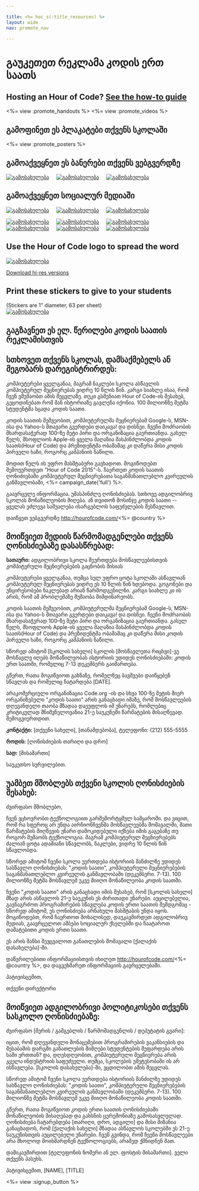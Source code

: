 ```yaml
---

title: <%= hoc_s(:title_resources) %>
layout: wide
nav: promote_nav

---
```


<link rel="stylesheet" type="text/css" href="/css/promote-page.css" />
</link>

# გაუკეთეთ რეკლამა კოდის ერთ საათს

## Hosting an Hour of Code? [See the how-to guide](<%= resolve_url('/how-to') %>)

<%= view :promote_handouts %> <%= view :promote_videos %>

<a id="posters"></a>

## გამოფინეთ ეს პლაკატები თქვენს სკოლაში

<%= view :promote_posters %>

<a id="banners"></a>

## გამოაქვეყნეთ ეს ბანერები თქვენს ვებგვერდზე

[![გამოსახულება](/images/fit-250/banner1.jpg)](/images/banner1.jpg)&nbsp;&nbsp;&nbsp;&nbsp; [![გამოსახულება](/images/fit-250/banner3.jpg)](/images/banner3.jpg)&nbsp;&nbsp;&nbsp;&nbsp; [![გამოსახულება](/images/fit-500/banner5.jpg)](/images/banner5.jpg)&nbsp;&nbsp;&nbsp;&nbsp;

<a id="social"></a>

## გამოაქვეყნეთ სოციალურ მედიაში

[![გამოსახულება](/images/fit-250/social-1.jpg)](/images/social-1.jpg)&nbsp;&nbsp;&nbsp;&nbsp; [![გამოსახულება](/images/fit-250/social-2.jpg)](/images/social-2.jpg)&nbsp;&nbsp;&nbsp;&nbsp; [![გამოსახულება](/images/fit-250/social-3.jpg)](/images/social-3.jpg)&nbsp;&nbsp;&nbsp;&nbsp;

[![გამოსახულება](/images/fit-250/mark.jpg)](/images/mark.jpg)&nbsp;&nbsp;&nbsp;&nbsp; [![გამოსახულება](/images/fit-250/susan.png)](/images/susan.png)&nbsp;&nbsp;&nbsp;&nbsp; [![გამოსახულება](/images/fit-250/chris.jpg)](/images/chris.jpg)&nbsp;&nbsp;&nbsp;&nbsp; [![გამოსახულება](/images/fit-250/marissa.jpg)](/images/marissa.jpg)&nbsp;&nbsp;&nbsp;&nbsp; [![გამოსახულება](/images/fit-250/ashton.jpg)](/images/ashton.jpg)&nbsp;&nbsp;&nbsp;&nbsp; [![გამოსახულება](/images/fit-250/barack.jpg)](/images/barack.jpg)&nbsp;&nbsp;&nbsp;&nbsp;

<a id="logo"></a>

## Use the Hour of Code logo to spread the word

[![გამოსახულება](<%= localized_image('/images/fit-200/hour-of-code-logo.png') %>)](<%= localized_image('/images/hour-of-code-logo.png') %>)

[Download hi-res versions](http://images.code.org/share/hour-of-code-logo.zip)

<a id="stickers"></a>

## Print these stickers to give to your students

(Stickers are 1" diameter, 63 per sheet)  
[![გამოსახულება](/images/fit-250/hour-of-code-stickers.png)](/images/hour-of-code-stickers.pdf)

<a id="sample-emails"></a>

## გაგზავნეთ ეს ელ. წერილები კოდის საათის რეკლამისთვის

<a id="email"></a>

## სთხოვეთ თქვენს სკოლას, დამსაქმებელს ან მეგობარს დარეგისტრირდეს:

კომპიუტერები ყველგანაა, მაგრამ ნაკლები სკოლა ასწავლის კომპიუტერულ მეცნიერებას ვიდრე 10 წლის წინ. კარგი სიახლე ისაა, რომ ჩვენ ვმუშაობთ ამის შეცვლაზე. თუკი გსმენიათ Hour of Code-ის შესახებ, გეცოდინებათ რომ მან ისტორიაზე გავლენა იქონია. 100 მილიონზე მეტმა სტუდენტმა სცადა კოდის საათი.

კოდის საათის მეშვეობით, კომპიუტერულმა მეცნიერებამ Google-ს, MSN-ისა და Yahoo-ს მთავარი გვერდები დაიკავა! და დისნეი. ჩვენი მოძრაობის მხარდასაჭერად 100–ზე მეტი პირი და ორგანიზაცია გაერთიანდა. გასულ წელს, მსოფლიოს Apple-ის ყველა მაღაზია მასპინძლობდა კოდის საათს(Hour of Code) და პრეზიდენტმა ობამამაც კი დაწერა მისი კოდის პირველი ხაზი, როგორც კამპანიის ნაწილი.

მოდით წელს ის უფრო მასშტაბური გავხადოთ. მოგიწოდებთ შემოუერთდეთ "Hour of Code 2015"-ს. ჩაერთეთ კოდის საათის ღონიძიებაში კომპიუტერულ მეცნიერებათა საგანმანათლებლო კვირეულის განმავლობაში, <%= campaign_date('full') %>.

გაავრცელე ინფორმაცია. უმასპინძლე ღონისძიებას. სთხოვე ადგილობრივ სკოლას მონაწილეობის მიღება. ან თვითონ მოსინჯე კოდის საათი -- ყველას ეძლევა საშუალება ისარგებლოს საფუძვლების შესწავლით.

დაიწყეთ ვებგვერდზე http://hourofcode.com/<%= @country %>

<a id="media-pitch"></a>

## მოიწვიეთ მედიის წარმომადგენლები თქვენს ღონისძიებაზე დასასწრებად:

**სათაური:** ადგილობრივი სკოლა შეურთდება მოსწავლეებისთვის კომპიტერული მეცნიერებების გაცნობის მისიას

კომპიუტერები ყველგანაა, თუმცა სულ უფრო ცოტა სკოლაში ასწავლიან კომპიუტერულ მეცნიერებას ვიდრე ეს 10 წლის წინ ხდებოდა. გოგონები და უნცირესობები ნაკლებად არიან წარმოდგენილნი. კარგი სიახლე კი ის არის, რომ ამ პრობლემაზე მუშაობა მიმდინარეობს.

კოდის საათის მეშვეობით, კომპიუტერულმა მეცნიერებამ Google-ს, MSN-ისა და Yahoo-ს მთავარი გვერდები დაიკავა! და დისნეი. ჩვენი მოძრაობის მხარდასაჭერად 100–ზე მეტი პირი და ორგანიზაცია გაერთიანდა. გასულ წელს, მსოფლიოს Apple-ის ყველა მაღაზია მასპინძლობდა კოდის საათს(Hour of Code) და პრეზიდენტმა ობამამაც კი დაწერა მისი კოდის პირველი ხაზი, როგორც კამპანიის ნაწილი.

სწორედ ამიტომ [სკოლის სახელი] სკოლის [მოსწავლეთა რიცხვი]-ვე მოსწავლე იღებს მონაწილეობას ისტორიის უდიდეს ღონისძიებაში: კოდის ერთ საათში, რომელიც 7-13 დეკემბერს გაიმართება.

გწერთ, რათა მოგიწვიოთ გახნაზე, რომელზეც ბავშვები დაიწყებენ სწავლას და რომელიც ჩატარდება [DATE].

არაკომერციული ორგანიზაცია Code.org -ის და სხვა 100-ზე მეტის მიერ ორგანიზებული "კოდის საათი" არის განაცხადი იმაზე, რომ მოსწავლეების დღევანდელი თაობა მზადაა დაეუფლოს იმ უნარებს, რომლებიც კრიტიკულად მნიშვნელოვანია 21-ე საუკუნეში წარმატების მისაღწევად. შემოგვიერთდით.

**კონტაქტი:** [თქვენი სახელი], [თანამდებობა], ტელეფონი: (212) 555-5555

**როდის:** [ღონისძიების თარიღი და დრო]

**სად:** [მისამართი]

საუკეთსო სურვილებით.

<a id="parents"></a>

## უამბეთ მშობლებს თქვენი სკოლის ღონისძიების შესახებ:

ძვირფასო მშობლებო,

ჩვენ ვცხოვრობთ ტექნოლოგიით გარშემორტყმულ სამყაროში. და ვიცით, რომ რა სფეროც არ უნდა აირჩიონჩვენმა მოსწავლეებმა მომავალში, მათი წარმატების მიღწევის უნარი დამოკიდებული იქნება იმის გაგებაზე თუ როგორ მუშაობს ტექნოლოგია. მაგრამ კომპიუტერულ მეცნიერებებს ძალიან ცოტა ადამიანი სწავლობს, ნაკლები, ვიდრე 10 წლის წინ სწავლობდა.

სწორედ ამიტომ ჩვენი სკოლა უერთდება ისტორიის მანძილზე უდიდეს სასწავლო ღონისძიებას: "კოდის საათი", კომპიუტერული მეცნიერებების საგანმანათლებლო კვირეულის განმავლობაში (დეკემბერი. 7-13). 100 მილიონზე მეტმა მოსწავლემ უკვე მიიღო მონაწილეობა კოდის საათში.

ჩვენი "კოდის საათი" არის განაცხადი იმის შესახებ, რომ [სკოლის სახელი] მზად არის ასწავლოს 21-ე საუკუნის ეს ძირითადი უნარები. აუცილებელია, გავნაგრძოთ პროგრამირების სწავლება კოდის ერთი საათის შემდგომაც - სწორედ ამიტომ, ეს ღონისძიება არნახული მასშტაბის უნდა იყოს. მოგიწოდებთ, რომ ჩაერთოთ მოხალისედ, დაუკავშირდეთ ადგილობრივ მედიას, გაავრცელოთ ამბები სოციალურ ქსელებში და ჩაატაროთ დამატებითი კოდის ერთი საათი.

ეს არის შანსი შევცვალოთ განათლების მომავალი [ქალაქის დასახელება]-ში.

დაწვრილებითი ინფორმაციისთვის იხილეთ http://hourofcode.com/<%= @country %>, და დაგვეხმარეთ ინფორმაციის გავრცელებაში.

პატივისცემით,

თქვენი დირექტორი

<a id="politicians"></a>

## მოიწვიეთ ადგილობრივი პოლიტიკოსები თქვენს სასკოლო ღონისძიებაზე:

ძვირფასო [მერის / გამგებლის / წარმომადგენლის / დეპუტატის გვარი]:

იცით, რომ დღევანდელი მონაცემებით პროგრამირების ვაკანსიების და შესაბამის დარგში განათლების მიმღები სტუდენტების შეფარდება არის სამი ერთთან? და, დღესდღეობით, კომპიუტერული მეცნიერება არის *ყველა* ინდუსტრიის საფუძველი. თუმცა, სკოლების უმეტესობაში ის არ ისწავლება. [სკოლის დასახელება]-ში, ვცდილობთ ამის შეცვლას.

სწორედ ამიტომ ჩვენი სკოლა უერთდება ისტორიის მანძილზე უდიდეს სასწავლო ღონისძიებას: "კოდის საათი", კომპიუტერული მეცნიერებების საგანმანათლებლო კვირეულის განმავლობაში (დეკემბერი. 7-13). 100 მილიონზე მეტმა მოსწავლემ უკვე მიიღო მონაწილეობა კოდის საათში.

გწერთ, რათა მოგიწვიოთ კოდის ერთი საათის ღონისძიებაში მონაწილეობის მისაღებად და გახსნის ცერემონიაზე გამოსასვლელად. ღონისძიება ჩატარებდება [თარიღი, დრო, ადგილი] და მისი მიზანია განაცხადოს, რომ [ქალაქის სახელი] მზადაა ასწავლოს სკოლებში ეს 21-ე საუკუნისთვის აუცილებელი უნარები. ჩვენ გვინდა, რომ ჩვენი მოსწავლეები არა მხოლოდ მოიხმარდნენ ტექნოლოგიებს, არამედ ქმნიდნენ მათ.

დამიკავშირდით [ტელეფონის ნომერი ან ელ. ფოსტის მისამართი]. ველი თქვენს პასუხს.

პატივისცემით, [NAME], [TITLE]

<%= view :signup_button %>
